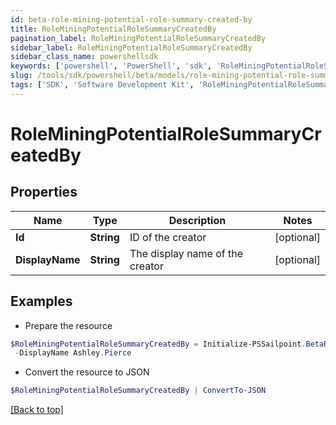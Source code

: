 ```yaml
---
id: beta-role-mining-potential-role-summary-created-by
title: RoleMiningPotentialRoleSummaryCreatedBy
pagination_label: RoleMiningPotentialRoleSummaryCreatedBy
sidebar_label: RoleMiningPotentialRoleSummaryCreatedBy
sidebar_class_name: powershellsdk
keywords: ['powershell', 'PowerShell', 'sdk', 'RoleMiningPotentialRoleSummaryCreatedBy', 'BetaRoleMiningPotentialRoleSummaryCreatedBy'] 
slug: /tools/sdk/powershell/beta/models/role-mining-potential-role-summary-created-by
tags: ['SDK', 'Software Development Kit', 'RoleMiningPotentialRoleSummaryCreatedBy', 'BetaRoleMiningPotentialRoleSummaryCreatedBy']
---
```



# RoleMiningPotentialRoleSummaryCreatedBy

## Properties

Name | Type | Description | Notes
------------ | ------------- | ------------- | -------------
**Id** | **String** | ID of the creator | [optional] 
**DisplayName** | **String** | The display name of the creator | [optional] 

## Examples

- Prepare the resource
```powershell
$RoleMiningPotentialRoleSummaryCreatedBy = Initialize-PSSailpoint.BetaRoleMiningPotentialRoleSummaryCreatedBy  -Id 2c918090761a5aac0176215c46a62d58 `
 -DisplayName Ashley.Pierce
```

- Convert the resource to JSON
```powershell
$RoleMiningPotentialRoleSummaryCreatedBy | ConvertTo-JSON
```


[[Back to top]](#) 

